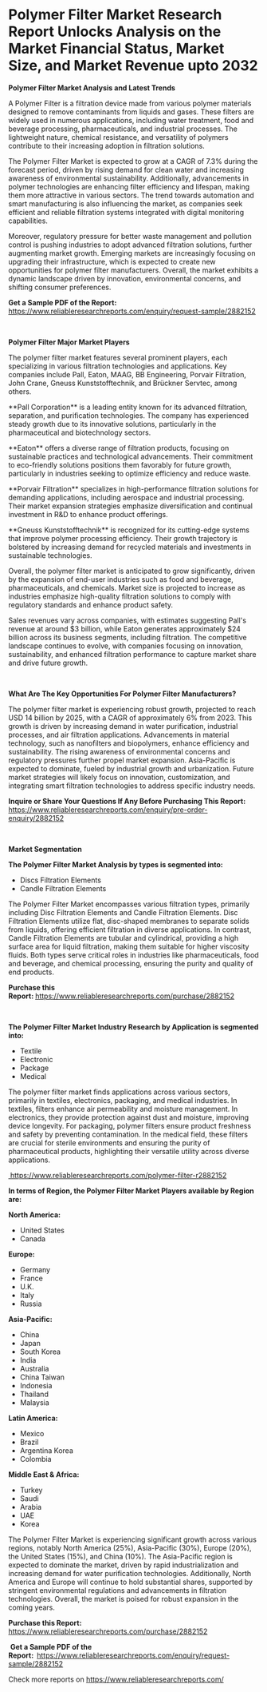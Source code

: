 <p><h1>Polymer Filter Market Research Report Unlocks Analysis on the Market Financial Status, Market Size, and Market Revenue upto 2032</h1></p><p><strong>Polymer Filter Market Analysis and Latest Trends</strong></p>
<p><p>A Polymer Filter is a filtration device made from various polymer materials designed to remove contaminants from liquids and gases. These filters are widely used in numerous applications, including water treatment, food and beverage processing, pharmaceuticals, and industrial processes. The lightweight nature, chemical resistance, and versatility of polymers contribute to their increasing adoption in filtration solutions.</p><p>The Polymer Filter Market is expected to grow at a CAGR of 7.3% during the forecast period, driven by rising demand for clean water and increasing awareness of environmental sustainability. Additionally, advancements in polymer technologies are enhancing filter efficiency and lifespan, making them more attractive in various sectors. The trend towards automation and smart manufacturing is also influencing the market, as companies seek efficient and reliable filtration systems integrated with digital monitoring capabilities.</p><p>Moreover, regulatory pressure for better waste management and pollution control is pushing industries to adopt advanced filtration solutions, further augmenting market growth. Emerging markets are increasingly focusing on upgrading their infrastructure, which is expected to create new opportunities for polymer filter manufacturers. Overall, the market exhibits a dynamic landscape driven by innovation, environmental concerns, and shifting consumer preferences.</p></p>
<p><strong>Get a Sample PDF of the Report:&nbsp;</strong> <a href="https://www.reliableresearchreports.com/enquiry/request-sample/2882152?utm_campaign=3383&utm_medium=2&utm_source=Github&utm_content=ia&utm_term=12032025&utm_id=polymer-filter">https://www.reliableresearchreports.com/enquiry/request-sample/2882152</a></p>
<p>&nbsp;</p>
<p><strong>Polymer Filter Major Market Players</strong></p>
<p><p>The polymer filter market features several prominent players, each specializing in various filtration technologies and applications. Key companies include Pall, Eaton, MAAG, BB Engineering, Porvair Filtration, John Crane, Gneuss Kunststofftechnik, and Brückner Servtec, among others.</p><p>**Pall Corporation** is a leading entity known for its advanced filtration, separation, and purification technologies. The company has experienced steady growth due to its innovative solutions, particularly in the pharmaceutical and biotechnology sectors.</p><p>**Eaton** offers a diverse range of filtration products, focusing on sustainable practices and technological advancements. Their commitment to eco-friendly solutions positions them favorably for future growth, particularly in industries seeking to optimize efficiency and reduce waste.</p><p>**Porvair Filtration** specializes in high-performance filtration solutions for demanding applications, including aerospace and industrial processing. Their market expansion strategies emphasize diversification and continual investment in R&D to enhance product offerings.</p><p>**Gneuss Kunststofftechnik** is recognized for its cutting-edge systems that improve polymer processing efficiency. Their growth trajectory is bolstered by increasing demand for recycled materials and investments in sustainable technologies.</p><p>Overall, the polymer filter market is anticipated to grow significantly, driven by the expansion of end-user industries such as food and beverage, pharmaceuticals, and chemicals. Market size is projected to increase as industries emphasize high-quality filtration solutions to comply with regulatory standards and enhance product safety.</p><p>Sales revenues vary across companies, with estimates suggesting Pall's revenue at around $3 billion, while Eaton generates approximately $24 billion across its business segments, including filtration. The competitive landscape continues to evolve, with companies focusing on innovation, sustainability, and enhanced filtration performance to capture market share and drive future growth.</p></p>
<p>&nbsp;</p>
<p><strong>What Are The Key Opportunities For Polymer Filter Manufacturers?</strong></p>
<p><p>The polymer filter market is experiencing robust growth, projected to reach USD 14 billion by 2025, with a CAGR of approximately 6% from 2023. This growth is driven by increasing demand in water purification, industrial processes, and air filtration applications. Advancements in material technology, such as nanofilters and biopolymers, enhance efficiency and sustainability. The rising awareness of environmental concerns and regulatory pressures further propel market expansion. Asia-Pacific is expected to dominate, fueled by industrial growth and urbanization. Future market strategies will likely focus on innovation, customization, and integrating smart filtration technologies to address specific industry needs.</p></p>
<p><strong>Inquire or Share Your Questions If Any Before Purchasing This Report:</strong> <a href="https://www.reliableresearchreports.com/enquiry/pre-order-enquiry/2882152?utm_campaign=3383&utm_medium=2&utm_source=Github&utm_content=ia&utm_term=12032025&utm_id=polymer-filter">https://www.reliableresearchreports.com/enquiry/pre-order-enquiry/2882152</a></p>
<p>&nbsp;</p>
<p><strong>Market Segmentation</strong></p>
<p><strong>The Polymer Filter Market Analysis by types is segmented into:</strong></p>
<p><ul><li>Discs Filtration Elements</li><li>Candle Filtration Elements</li></ul></p>
<p><p>The Polymer Filter Market encompasses various filtration types, primarily including Disc Filtration Elements and Candle Filtration Elements. Disc Filtration Elements utilize flat, disc-shaped membranes to separate solids from liquids, offering efficient filtration in diverse applications. In contrast, Candle Filtration Elements are tubular and cylindrical, providing a high surface area for liquid filtration, making them suitable for higher viscosity fluids. Both types serve critical roles in industries like pharmaceuticals, food and beverage, and chemical processing, ensuring the purity and quality of end products.</p></p>
<p><strong>Purchase this Report:&nbsp;</strong><a href="https://www.reliableresearchreports.com/purchase/2882152?utm_campaign=3383&utm_medium=2&utm_source=Github&utm_content=ia&utm_term=12032025&utm_id=polymer-filter">https://www.reliableresearchreports.com/purchase/2882152</a></p>
<p>&nbsp;</p>
<p><strong>The Polymer Filter Market Industry Research by Application is segmented into:</strong></p>
<p><ul><li>Textile</li><li>Electronic</li><li>Package</li><li>Medical</li></ul></p>
<p><p>The polymer filter market finds applications across various sectors, primarily in textiles, electronics, packaging, and medical industries. In textiles, filters enhance air permeability and moisture management. In electronics, they provide protection against dust and moisture, improving device longevity. For packaging, polymer filters ensure product freshness and safety by preventing contamination. In the medical field, these filters are crucial for sterile environments and ensuring the purity of pharmaceutical products, highlighting their versatile utility across diverse applications.</p></p>
<p><a href="https://www.reliableresearchreports.com/polymer-filter-r2882152?utm_campaign=3383&utm_medium=2&utm_source=Github&utm_content=ia&utm_term=12032025&utm_id=polymer-filter">&nbsp;https://www.reliableresearchreports.com/polymer-filter-r2882152</a></p>
<p><strong>In terms of Region, the Polymer Filter Market Players available by Region are:</strong></p>
<p>
    <p> <strong> North America: </strong>
        <ul>
            <li>United States</li>
            <li>Canada</li>
        </ul>
        </p> 
    <p> <strong> Europe: </strong>
        <ul>
            <li>Germany</li>
            <li>France</li>
            <li>U.K.</li>
            <li>Italy</li>
            <li>Russia</li>
        </ul>
        </p> 
    <p> <strong> Asia-Pacific: </strong>
        <ul>
            <li>China</li>
            <li>Japan</li>
            <li>South Korea</li>
            <li>India</li>
            <li>Australia</li>
            <li>China Taiwan</li>
            <li>Indonesia</li>
            <li>Thailand</li>
            <li>Malaysia</li>
        </ul>
        </p> 
    <p> <strong> Latin America: </strong>
        <ul>
            <li>Mexico</li>
            <li>Brazil</li>
            <li>Argentina Korea</li>
            <li>Colombia</li>
        </ul>
        </p> 
    <p> <strong> Middle East & Africa: </strong>
        <ul>
            <li>Turkey</li>
            <li>Saudi</li>
            <li>Arabia</li>
            <li>UAE</li>
            <li>Korea</li>
        </ul>
    </p>
    </p>
<p><p>The Polymer Filter Market is experiencing significant growth across various regions, notably North America (25%), Asia-Pacific (30%), Europe (20%), the United States (15%), and China (10%). The Asia-Pacific region is expected to dominate the market, driven by rapid industrialization and increasing demand for water purification technologies. Additionally, North America and Europe will continue to hold substantial shares, supported by stringent environmental regulations and advancements in filtration technologies. Overall, the market is poised for robust expansion in the coming years.</p></p>
<p><strong>Purchase this Report: </strong><a href="https://www.reliableresearchreports.com/purchase/2882152?utm_campaign=3383&utm_medium=2&utm_source=Github&utm_content=ia&utm_term=12032025&utm_id=polymer-filter">https://www.reliableresearchreports.com/purchase/2882152</a></p>
<p>&nbsp;<strong>Get a Sample PDF of the Report:&nbsp;&nbsp;</strong><a href="https://www.reliableresearchreports.com/enquiry/request-sample/2882152?utm_campaign=3383&utm_medium=2&utm_source=Github&utm_content=ia&utm_term=12032025&utm_id=polymer-filter">https://www.reliableresearchreports.com/enquiry/request-sample/2882152</a></p>
<p><strong></strong></p>
<p>Check more reports on <a href="https://www.reliableresearchreports.com/?utm_campaign=3383&utm_medium=2&utm_source=Github&utm_content=ia&utm_term=12032025&utm_id=polymer-filter">https://www.reliableresearchreports.com/</a></p>